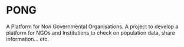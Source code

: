 PONG
====

A Platform for Non Governmental Organisations.
A project to develop a platform for NGOs and Institutions to check on population data, share information... etc.
